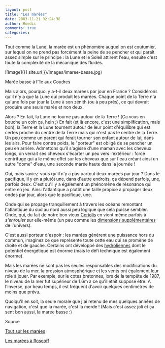 ```yaml
---
layout: post
title: "Les marées"
date: 2003-11-21 02:24:38
author: Hoedic
comments: true
categories: 
---
```



Tout comme la Lune, la marée est un phénomère auquel on est coutumier, sur lequel on ne prend pas forcément la peine de se pencher et qui paraît assez simple sur le principe : la Lune et le Soleil attirent l'eau, ensuite c'est toute la complexité de la mécanique des fluides.

![Image]({{ site.url }}/images/imaree-basse.jpg)
<div class="photoattrib">Marée basse à l'île aux Coudres</div>



Mais alors, pourquoi y a-t-il deux marées par jour en France ? Considérons qu'il n'y a que la Lune qui produit les marées. Chaque point de la Terre n'a qu'une fois par jour la Lune à son zénith (ou à peu près), ce qui devrait produire une seule marée et non deux.

Alors ? En fait, la Lune ne tourne pas autour de la Terre ! (Ça vous en bouche un coin ça, hein ;) En fait (et là encore, c'est une simplification, mais bon), la Terre et la Lune tournent autour de leur point d'équilibre qui est certes proche du centre de la Terre mais qui n'est pas le centre de la Terre. Un peu comme un parent qui ferait tourner son enfant autour de lui, dans les airs. Pour faire contre poids, le "porteur" est obligé de se pencher un peu en arrière. Admettons qu'il s'agisse d'une maman avec les cheveux longs, on verrait ses cheveux s'écarter un peu vers l'extérieur : force centrifuge qui a le même effet sur les cheveux que sur l'eau créant ainsi un autre "dome" d'eau, une seconde marée haute dans la journée !

Oui, mais saviez-vous qu'il n'y a pas partout deux marées par jour ? Dans le pacifique, il y en a plutôt une, dans d'autre endroits, ça dépend parfois, une, parfois deux. C'est qu'il y a également un phénomène de résonance qui entre en jeu. Ainsi l'atlantique a plutôt une taille propice à propager deux ondes par jour, alors que le pacifique, une.

Onde qui se propage tranquillement à travers les océans remontant l'atlantique du sud au nord aussi peu logique que cela puisse sembler. Onde, qui, du fait de notre bon vieux [Coriolis](http://fr.encyclopedia.yahoo.com/articles/do/do_4775_p0.html) en vient même parfois à *s'enrouler* sur elle-même (un peu comme les [dimensions supplémentaires](http://conspirovniscience.levillage.org/quantique/dimensions.html) de l'univers).

C'est aussi porteur d'espoir : les marées génèrent une puissance hors du commun, imaginez ce que représente toute cette eau qui se promène de droite et de gauche. Certains ont développé des [hydroliennes](http://www.transfert.net/a9174) dont le potentiel énergétique est énorme (mais le défi technique est également énorme).

Mais les marées ne sont pas les seules responsables des modifications du niveau de la mer, la pression atmosphérique et les vents ont également leur role à jouer. Par exemple, sur le cotes bretonnes, lors de la tempête de 1987, le niveau de la mer fut supérieur de 1.6m à ce qu'il était supposé être. À l'inverse, par beau temps, il est fréquent d'avoir quelques centimètres de moins que prévu.

Quoiqu'il en soit, la seule morale que j'ai retenu de mes quelques années de navigation, c'est que la marée, c'est la merde ! (Mais c'est assez joli et ça sent bon aussi, la marée basse :)

Source

[Tout sur les marées](http://marees.free.fr/)

[Les marées à Roscoff](http://www.sb-roscoff.fr/Maree/maree-intro.html)
